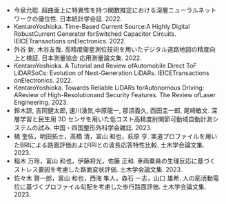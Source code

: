 - 今泉允聡. 超曲面上に特異性を持つ関数推定における深層ニューラルネットワークの優位性. 日本統計学会誌. 2022.
- KentaroYoshioka. Time-Based Current Source:A Highly Digital RobustCurrent Generator forSwitched Capacitor Circuits. IEICETransactions onElectronics. 2022.
- 外谷 新, 木谷友哉. 高精度衛星測位技術を用いたデジタル道路地図の精度向上と検証. 日本測量協会 応用測量論文集. 2022.
- KentaroYoshioka. A Tutorial and Review ofAutomobile Direct ToF LiDARSoCs: Evolution of Next-Generation LiDARs. IEICETransactions onElectronics. 2022.
- KentaroYoshioka. Towards Reliable LiDARs forAutonomous Driving: AReview of High-Resolutionand Security Features. The Review ofLaser Engineering. 2023.
- 鈴木諒, 吉岡健太郎, 速川湧気,中原龍一, 那須義久, 西田圭一郎, 尾崎敏文. 深層学習と民生用 3D センサを用いた低コスト高精度肘関節可動域自動計測システムの試み. 中国・四国整形外科学会雑誌. 2023.
- 橘 奎伍，明田拓士，髙橋 清，富山 和也，萩原 亨. 実道プロファイルを用いたBRIによる路面評価およびIRIとの波長応答特性比較. 土木学会論文集. 2023.
- 稲木 万玲，富山 和也，伊藤将光，佐藤 正和. 車両乗員の生理反応に基づくストレス要因を考慮した路面変状評価. 土木学会論文集. 2023.
- 佐々木 賢一郎，富山 和也，西海 隼人，森石 一志，山口 雄希. 人の筋活動電位に基づくプロファイル勾配を考慮した歩行路面評価. 土木学会論文集. 2023.
